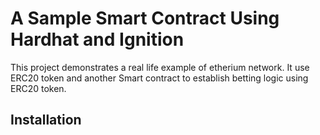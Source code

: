 # A Sample Smart Contract Using Hardhat and Ignition

This project demonstrates a real life example of etherium network. It use ERC20 token and another Smart contract to establish betting logic using ERC20 token.

## Installation

```shell

```
